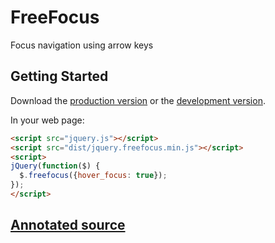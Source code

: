 # FreeFocus

Focus navigation using arrow keys

## Getting Started

Download the [production version][min] or the [development version][max].

[min]: https://raw.github.com/Flamefork/freefocus/master/dist/jquery.freefocus.min.js
[max]: https://raw.github.com/Flamefork/freefocus/master/dist/jquery.freefocus.js

In your web page:

```html
<script src="jquery.js"></script>
<script src="dist/jquery.freefocus.min.js"></script>
<script>
jQuery(function($) {
  $.freefocus({hover_focus: true});
});
</script>
```

## [Annotated source](http://flamefork.github.io/freefocus/freefocus.html)
